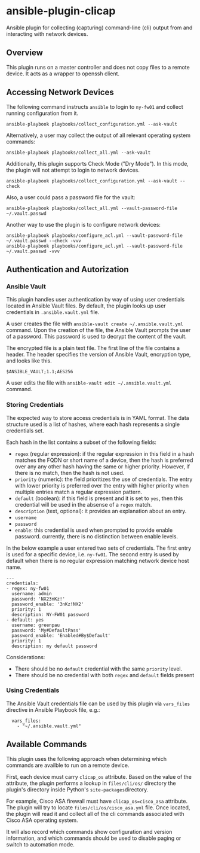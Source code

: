# ansible-plugin-clicap

Ansible plugin for collecting (capturing) command-line (cli) output from
and interacting with network devices.

## Overview

This plugin runs on a master controller and does not copy files to a remote
device. It acts as a wrapper to openssh client.

## Accessing Network Devices

The following command instructs `ansible` to login to `ny-fw01` and
collect running configuration from it.

```
ansible-playbook playbooks/collect_configuration.yml --ask-vault
```

Alternatively, a user may collect the output of all relevant operating
system commands:

```
ansible-playbook playbooks/collect_all.yml --ask-vault
```

Additionally, this plugin supports Check Mode ("Dry Mode"). In this mode,
the plugin will not attempt to login to network devices.

```
ansible-playbook playbooks/collect_configuration.yml --ask-vault --check
```

Also, a user could pass a password file for the vault:

```
ansible-playbook playbooks/collect_all.yml --vault-password-file ~/.vault.passwd
```

Another way to use the plugin is to configure network devices:

```
ansible-playbook playbooks/configure_acl.yml --vault-password-file ~/.vault.passwd --check -vvv
ansible-playbook playbooks/configure_acl.yml --vault-password-file ~/.vault.passwd -vvv
```

## Authentication and Autorization

### Ansible Vault

This plugin handles user authentication by way of using user credentials located in
Ansible Vault files. By default, the plugin looks up user credentials in
`.ansible.vault.yml` file.

A user creates the file with `ansible-vault create ~/.ansible.vault.yml` command.
Upon the creation of the file, the Ansible Vault prompts the user of a password.
This password is used to decrypt the content of the vault.

The encrypted file is a plain text file. The first line of the file contains a header.
The header specifies the version of Ansible Vault, encryption type, and looks like this.

```
$ANSIBLE_VAULT;1.1;AES256
```

A user edits the file with `ansible-vault edit ~/.ansible.vault.yml` command.

### Storing Credentials

The expected way to store access credentials is in YAML format. The data structure
used is a list of hashes, where each hash represents a single credentials set.

Each hash in the list contains a subset of the following fields:

- `regex` (regular expression): if the regular expression in this field in a hash
  matches the FQDN or short name of a device, then the hash is preferred over any
  any other hash having the same or higher priority. However, if there is no match,
  then the hash is not used.
- `priority` (numeric): the field prioritizes the use of credentials. The entry with
  lower priority is preferred over the entry with higher priority when multiple entries
  match a regular expression pattern.
- `default` (boolean): if this field is present and it is set to `yes`, then this
  credential will be used in the absense of a `regex` match.
- `description` (text, optional): it provides an explanation about an entry.
- `username`
- `password`
- `enable`: this credential is used when prompted to provide enable password.
  currently, there is no distinction between enable levels.

In the below example a user entered two sets of credentials. The first entry is used
for a specific device, i.e. `ny-fw01`. The second entry is used by default when there
is no regular expression matching network device host name.

```
---
credentials:
- regex: ny-fw01
  username: admin
  password: 'NX23nKz!'
  password_enable: '3nKz!NX2'
  priority: 1
  description: NY-FW01 password
- default: yes
  username: greenpau
  password: 'My#DefaultPass'
  password_enable: 'Enabled#By$Default'
  priority: 1
  description: my default password
```

Considerations:

* There should be no `default` credential with the same `priority` level.
* There should be no credential with both `regex` and `default` fields present

### Using Credentials

The Ansible Vault credentials file can be used by this plugin via `vars_files`
directive in Ansible Playbook file, e.g.:

```
  vars_files:
    - "~/.ansible.vault.yml"
```


## Available Commands

This plugin uses the following approach when determining which commands are
availble to run on a remote device.

First, each device must carry `clicap_os` attribute. Based on the value of
the attribute, the plugin performs a lookup in `files/cli/os/` directory
the plugin's directory inside Python's `site-packages`directory.

For example, Cisco ASA firewall must have `clicap_os=cisco_asa` attribute.
The plugin will try to locate `files/cli/os/cisco_asa.yml` file. Once
located, the plugin will read it and collect all of the cli commands
associated with Cisco ASA operating system.

It will also record which commands show configuration and version
information, and which commands should be used to disable paging or
switch to automation mode.

